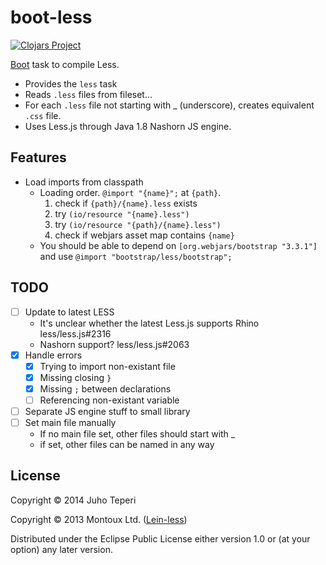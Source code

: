 # boot-less
[![Clojars Project](http://clojars.org/deraen/boot-less/latest-version.svg)](http://clojars.org/deraen/boot-less)

[Boot](https://github.com/boot-clj/boot) task to compile Less.

* Provides the `less` task
* Reads `.less` files from fileset...
* For each `.less` file not starting with \_ (underscore), creates
equivalent `.css` file.
* Uses Less.js through Java 1.8 Nashorn JS engine.

## Features

- Load imports from classpath
  - Loading order. `@import "{name}";` at `{path}`.
    1. check if `{path}/{name}.less` exists
    2. try `(io/resource "{name}.less")`
    3. try `(io/resource "{path}/{name}.less")`
    4. check if webjars asset map contains `{name}`
  - You should be able to depend on `[org.webjars/bootstrap "3.3.1"]`
    and use `@import "bootstrap/less/bootstrap";`

## TODO

- [ ] Update to latest LESS
  - It's unclear whether the latest Less.js supports Rhino less/less.js#2316
  - Nashorn support? less/less.js#2063
- [x] Handle errors
  - [x] Trying to import non-existant file
  - [x] Missing closing `}`
  - [x] Missing `;` between declarations
  - [ ] Referencing non-existant variable
- [ ] Separate JS engine stuff to small library
- [ ] Set main file manually
  - If no main file set, other files should start with \_
  - if set, other files can be named in any way

## License

Copyright © 2014 Juho Teperi

Copyright © 2013 Montoux Ltd. ([Lein-less](https://github.com/montoux/lein-less))

Distributed under the Eclipse Public License either version 1.0 or (at your option) any later version.
